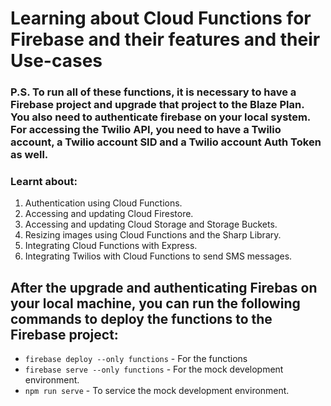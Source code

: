 # Learning about Cloud Functions for Firebase and their features and their Use-cases

### P.S. To run all of these functions, it is necessary to have a Firebase project and upgrade that project to the Blaze Plan. You also need to authenticate firebase on your local system. For accessing the Twilio API, you need to have a Twilio account, a Twilio account SID and a Twilio account Auth Token as well.

### Learnt about:

1. Authentication using Cloud Functions.
2. Accessing and updating Cloud Firestore.
3. Accessing and updating Cloud Storage and Storage Buckets.
4. Resizing images using Cloud Functions and the Sharp Library.
5. Integrating Cloud Functions with Express.
6. Integrating Twilios with Cloud Functions to send SMS messages.

## After the upgrade and authenticating Firebas on your local machine, you can run the following commands to deploy the functions to the Firebase project:

- `firebase deploy --only functions` - For the functions
- `firebase serve --only functions` - For the mock development environment.
- `npm run serve` - To service the mock development environment.
